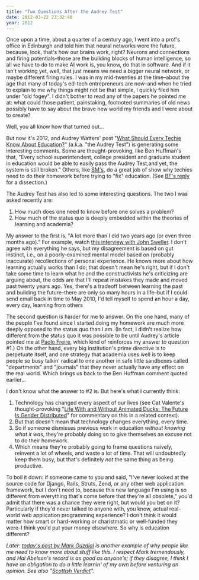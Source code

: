 ```yaml
---
title: "Two Questions After the Audrey Test"
date: 2012-03-22 23:32:48
year: 2012
---
```

<p>Once upon a time, about a quarter of a century ago, I went into a prof's office in Edinburgh and told him that neural networks were the future, because, look, that's how our brains work, right? Neurons and connections and firing potentials–those are the building blocks of human intelligence, so all we have to do to make AI work is, you know, do that in software. And if it isn't working yet, well, that just means we need a bigger neural network, or maybe different firing rules. I was in my mid-twenties at the time–about the age that many of today's ed-tech entrepreneurs are now–and when he tried to explain to me why things might not be that simple, I quickly filed him under "old fogey". I didn't bother to read any of the papers he pointed me at: what could those patient, painstaking, footnoted summaries of old news possibly have to say about the brave new world my friends and I were about to create?</p>

<p>Well, you all know how that turned out…</p>

<p>But now it's 2012, and Audrey Watters' post "<a href="http://hackeducation.com/2012/03/17/what-every-techie-should-know-about-education">What Should Every Techie Know About Education?</a>" (a.k.a. "the Audrey Test") is generating some interesting comments. Some are thought-provoking, like Ben Huffman's that, "Every school superintendent, college president and graduate student in education would be able to easily pass the Audrey Test,and yet, the system is still broken." Others, like <a href="http://hackeducation.com/2012/03/17/what-every-techie-should-know-about-education/#comment-470619419">SM's</a>, do a great job of show why techies need to do their homework before trying to "fix" education. (See <a href="http://hackeducation.com/2012/03/17/what-every-techie-should-know-about-education/#comment-470871405">BF's reply</a> for a dissection.)</p>

<p>The Audrey Test has also led to some interesting questions. The two I was asked recently are:</p>
<ol>
  <li>How much does one need to know before one solves a problem?</li>
  <li>How much of the status quo is deeply embedded within the theories of learning and academia?</li>
</ol>
<p>My answer to the first is, "A lot more than I did two years ago (or even three months ago)." For example, watch <a href="http://www.youtube.com/watch?v=3bZOdZ8qBOk">this interview with John Sweller</a>. I don't agree with everything he says, but my disagreement is based on gut instinct, i.e., on a poorly-examined mental model based on (probably inaccurate) recollections of personal experience. He knows more about how learning actually works than I do; that doesn't mean he's right, but if I don't take some time to learn what he and the constructivists he's criticizing are arguing about, the odds are that I'll repeat mistakes they made and moved past twenty years ago. Yes, there's a tradeoff between learning the past and building the future–there are only so many hours in a life–but if I could send email back in time to May 2010, I'd tell myself to spend an hour a day, every day, learning from others</p>

<p>The second question is harder for me to answer. On the one hand, many of the people I've found since I started doing my homework are much more deeply opposed to the status quo than I am. (In fact, I didn't realize how different from the status quo it was possible to be until Audrey's article pointed me at <a href="http://en.wikipedia.org/wiki/Paulo_Freire">Paolo Freire</a>, which kind of reinforces my answer to question #1.) On the other hand, every big institution's prime directive is to perpetuate itself, and one strategy that academia uses well is to keep people so busy talkin' radical to one another in safe little sandboxes called "departments" and "journals" that they never actually have any effect on the real world. Which brings us back to the Ben Huffman comment quoted earlier…</p>

<p>I don't know what the answer to #2 is. But here's what I currently think:</p>
<ol>
  <li>Technology has changed every aspect of our lives (see Cat Valente's thought-provoking "<a href="http://www.antipope.org/charlie/blog-static/2012/02/life-with-and-without-animated.html">Life With and Without Animated Ducks: The Future Is Gender Distributed</a>" for commentary on this in a related context).</li>
  <li>But that doesn't mean that technology changes everything, every time.</li>
  <li>So if someone dismisses previous work in education <em>without knowing what it was</em>, they're probably doing so to give themselves an excuse not to do their homework.</li>
  <li>Which means they're probably going to frame questions naively, reinvent a lot of wheels, and waste a lot of time. That will undoubtedly keep them busy, but that's definitely <em>not</em> the same thing as being productive.</li>
</ol>
<p>To boil it down: if someone came to you and said, "I've never looked at the source code for Django, Rails, Struts, Zend, or any other web application framework, but I don't need to, because this new language I'm using is so different from everything that's come before that they're all obsolete," you'd admit that there was a chance they were right, but would you bet on it? Particularly if they'd never talked to anyone with, you know, actual real-world web application programming experience? I don't think it would matter how smart or hard-working or charistmatic or well-funded they were–I think you'd put your money elsewhere. So why is education different?</p>

<p><em>Later: <a href="http://computinged.wordpress.com/2012/03/23/computational-thinking-computational-values-and-academic-freedom/">today's post by Mark Guzdial</a> is another example of why people like me need to know more about stuff like this. I respect Mark tremendously, and Hal Abelson's record is as good as anyone's; if they disagree, I think I have an obligation to do a little learnin' of my own before venturing an opinion. See also "<a href="http://en.wikipedia.org/wiki/Not_proven">Scottish Verdict</a>".</em></p>
